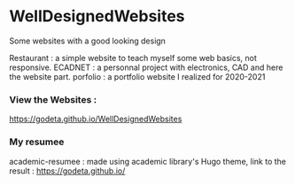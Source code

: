 # WellDesignedWebsites
Some websites with a good looking design 

Restaurant : a simple website to teach myself some web basics, not responsive.
ECADNET : a personnal project with electronics, CAD and here the website part.
porfolio : a portfolio website I realized for 2020-2021

### View the Websites :
https://godeta.github.io/WellDesignedWebsites

### My resumee
academic-resumee : made using academic library's Hugo theme, link to the result : https://godeta.github.io/
